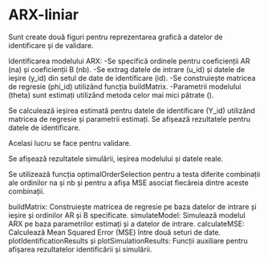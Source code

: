 # ARX-liniar

Sunt create două figuri pentru reprezentarea grafică a datelor de identificare și de validare.

Identificarea modelului ARX:
-Se specifică ordinele pentru coeficienții AR (na) și coeficienții B (nb).
-Se extrag datele de intrare (u_id) și datele de ieșire (y_id) din setul de date de identificare (id).
-Se construiește matricea de regresie (phi_id) utilizând funcția buildMatrix.
-Parametrii modelului (theta) sunt estimați utilizând metoda celor mai mici pătrate (\).

Se calculează ieșirea estimată pentru datele de identificare (Y_id) utilizând matricea de regresie și parametrii estimați.
Se afișează rezultatele pentru datele de identificare.

Acelasi lucru se face pentru validare.

Se afișează rezultatele simulării, ieșirea modelului și datele reale.

Se utilizează funcția optimalOrderSelection pentru a testa diferite combinații ale ordinilor na și nb și pentru a afișa MSE asociat fiecăreia dintre aceste combinații.

buildMatrix: Construiește matricea de regresie pe baza datelor de intrare și ieșire și ordinilor AR și B specificate.
simulateModel: Simulează modelul ARX pe baza parametrilor estimați și a datelor de intrare.
calculateMSE: Calculează Mean Squared Error (MSE) între două seturi de date.
plotIdentificationResults și plotSimulationResults: Funcții auxiliare pentru afișarea rezultatelor identificării și simulării.
